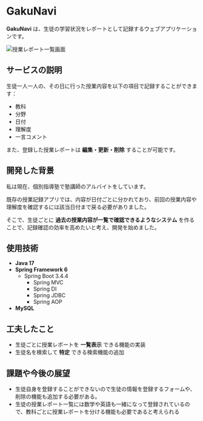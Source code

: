 # GakuNavi

**GakuNavi** は、生徒の学習状況をレポートとして記録するウェブアプリケーションです。

![授業レポート一覧画面]()


## サービスの説明

生徒一人一人の、その日に行った授業内容を以下の項目で記録することができます：

- 教科
- 分野
- 日付
- 理解度
- 一言コメント

また、登録した授業レポートは **編集・更新・削除** することが可能です。


## 開発した背景

私は現在、個別指導塾で塾講師のアルバイトをしています。

既存の授業記録アプリでは、内容が日付ごとに分かれており、前回の授業内容や理解度を確認するには該当日付まで戻る必要がありました。

そこで、生徒ごとに **過去の授業内容が一覧で確認できるようなシステム** を作ることで、記録確認の効率を高めたいと考え、開発を始めました。



## 使用技術

- **Java 17**
- **Spring Framework 6**
  - Spring Boot 3.4.4
    - Spring MVC  
    - Spring DI  
    - Spring JDBC  
    - Spring AOP  
- **MySQL**



## 工夫したこと

- 生徒ごとに授業レポートを **一覧表示** できる機能の実装  
- 生徒名を検索して **特定** できる検索機能の追加



## 課題や今後の展望

- 生徒自身を登録することができないので生徒の情報を登録するフォームや、削除の機能も追加する必要がある。
- 生徒の授業レポート一覧には数学や英語も一緒になって登録されているので、教科ごとに授業レポートを分ける機能も必要であると考えられる
